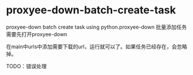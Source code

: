 # proxyee-down-batch-create-task
proxyee-down batch create task using python.proxyee-down 批量添加任务
需要先打开proxyee-down

在main中urls中添加需要下载的url，运行就可以了。如果任务已经存在，会忽略掉。


TODO：错误处理
